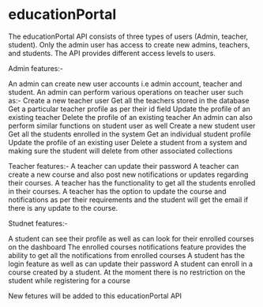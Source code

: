 # educationPortal


The educationPortal API consists of three types of users (Admin, teacher, student). Only the admin user has access to create new admins, teachers, and students. The API provides different access levels to users. 

Admin features:- 

An admin can create new user accounts i.e admin account, teacher and student.
An admin can perform various operations on teacher user such as:- 
  Create a new teacher user
  Get all the teachers stored in the database
  Get a particular teacher profile as per their id field
  Update the profile of an existing teacher
  Delete the profile of an existing teacher
An admin can also perform similar functions on student user as well
  Create a new student user
  Get all the students enrolled in the system
  Get an individual student profile
  Update the profile of an existing user
  Delete a student from a system and making sure the student will delete from other associated collections


Teacher features:- 
A teacher can update their password
A teacher can create a new course and also post new notifications or updates regarding their courses.
A teacher has the functionality to get all the students enrolled in their courses.
A teacher has the option to update the course and notifications as per their requirements and the student will get the email if there is any update to the course.

Studnet features:- 

A student can see their profile as well as can look for their enrolled courses on the dashboard
The enrolled courses notifications feature provides the ability to get all the notifications from enrolled courses
A student has the login feature as well as  can update their password
A student can enroll in a course created by a student. At the moment there is no restriction on the student while registering for a course

New fetures will be added to this educationPortal API

